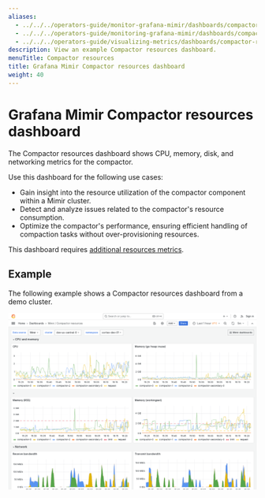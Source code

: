 ```yaml
---
aliases:
  - ../../../operators-guide/monitor-grafana-mimir/dashboards/compactor-resources/
  - ../../../operators-guide/monitoring-grafana-mimir/dashboards/compactor-resources/
  - ../../../operators-guide/visualizing-metrics/dashboards/compactor-resources/
description: View an example Compactor resources dashboard.
menuTitle: Compactor resources
title: Grafana Mimir Compactor resources dashboard
weight: 40
---
```


# Grafana Mimir Compactor resources dashboard

The Compactor resources dashboard shows CPU, memory, disk, and networking metrics for the compactor.

Use this dashboard for the following use cases:

- Gain insight into the resource utilization of the compactor component within a Mimir cluster.
- Detect and analyze issues related to the compactor's resource consumption.
- Optimize the compactor's performance, ensuring efficient handling of compaction tasks without over-provisioning resources.

This dashboard requires [additional resources metrics](../../requirements/#additional-resources-metrics).

## Example

The following example shows a Compactor resources dashboard from a demo cluster.

![Grafana Mimir compactor resources dashboard](mimir-compactor-resources.png)
